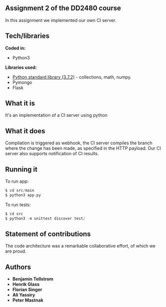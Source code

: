 ## Assignment 2 of the DD2480 course
In this assignment we implemented our own CI server.

## Tech/libraries
<b>Coded in:</b>
- Python3

<b>Libraries used:</b>
- [Python standard library (3.7.2)](https://docs.python.org/3/library/) - collections, math, numpy.
- Pymongo
- Flask

## What it is
It's an implementation of a CI server using python

## What it does
Compilation is triggered as webhook, the CI server compiles the branch where the change has been made, as specified in the HTTP payload. Our CI server also supports notification of CI results.
## Running it
To run app:
```Python
$ cd src/main
$ python3 app.py
```

To run tests:
```Python
$ cd src
$ python3 -m unittest discover test/
```

## Statement of contributions
The code architecture was a remarkable collaborative effort, of which we are proud.

## Authors
* **Benjamin Tellstrom**
* **Henrik Glass**
* **Florian Singer**
* **Ali Yassiry**
* **Peter Mastnak**